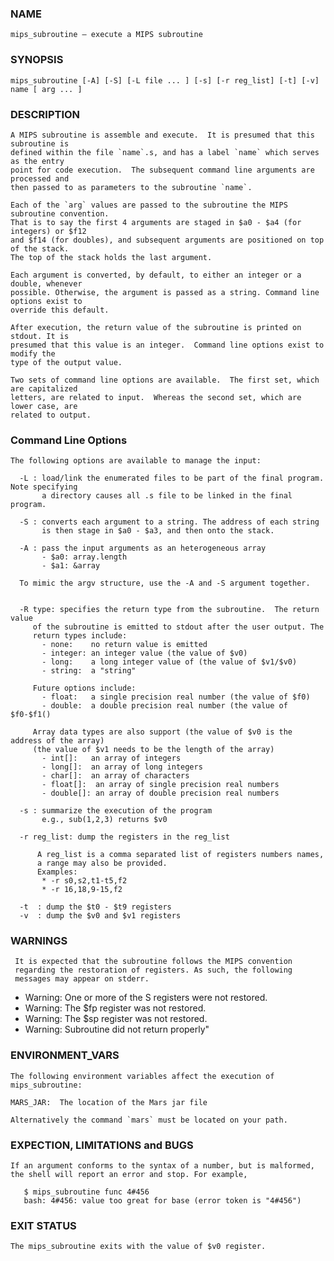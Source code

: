### NAME
    mips_subroutine – execute a MIPS subroutine

### SYNOPSIS
    mips_subroutine [-A] [-S] [-L file ... ] [-s] [-r reg_list] [-t] [-v] name [ arg ... ]


### DESCRIPTION
    A MIPS subroutine is assemble and execute.  It is presumed that this subroutine is 
    defined within the file `name`.s, and has a label `name` which serves as the entry 
    point for code execution.  The subsequent command line arguments are processed and 
    then passed to as parameters to the subroutine `name`.

    Each of the `arg` values are passed to the subroutine the MIPS subroutine convention.
    That is to say the first 4 arguments are staged in $a0 - $a4 (for integers) or $f12
    and $f14 (for doubles), and subsequent arguments are positioned on top of the stack.
    The top of the stack holds the last argument.

    Each argument is converted, by default, to either an integer or a double, whenever
    possible. Otherwise, the argument is passed as a string. Command line options exist to
    override this default.
    
    After execution, the return value of the subroutine is printed on stdout. It is 
    presumed that this value is an integer.  Command line options exist to modify the 
    type of the output value.

    Two sets of command line options are available.  The first set, which are capitalized
    letters, are related to input.  Whereas the second set, which are lower case, are
    related to output.

### Command Line Options
    The following options are available to manage the input:

      -L : load/link the enumerated files to be part of the final program.  Note specifying 
           a directory causes all .s file to be linked in the final program.

      -S : converts each argument to a string. The address of each string
           is then stage in $a0 - $a3, and then onto the stack.

      -A : pass the input arguments as an heterogeneous array 
           - $a0: array.length
           - $a1: &array

      To mimic the argv structure, use the -A and -S argument together.


      -R type: specifies the return type from the subroutine.  The return value
         of the subroutine is emitted to stdout after the user output. The
         return types include:
           - none:    no return value is emitted
           - integer: an integer value (the value of $v0)
           - long:    a long integer value of (the value of $v1/$v0)
           - string:  a "string" 
            
         Future options include:
           - float:   a single precision real number (the value of $f0)
           - double:  a double precision real number (the value of $f0-$f1()

         Array data types are also support (the value of $v0 is the address of the array)
         (the value of $v1 needs to be the length of the array)
           - int[]:   an array of integers 
           - long[]:  an array of long integers
           - char[]:  an array of characters
           - float[]:  an array of single precision real numbers
           - double[]: an array of double precision real numbers

      -s : summarize the execution of the program 
           e.g., sub(1,2,3) returns $v0

      -r reg_list: dump the registers in the reg_list
        
          A reg_list is a comma separated list of registers numbers names,
          a range may also be provided.
          Examples:
           * -r s0,s2,t1-t5,f2
           * -r 16,18,9-15,f2

      -t  : dump the $t0 - $t9 registers 
      -v  : dump the $v0 and $v1 registers 


 ### WARNINGS
     It is expected that the subroutine follows the MIPS convention
     regarding the restoration of registers. As such, the following
     messages may appear on stderr.

   * Warning: One or more of the S registers were not restored.
   * Warning: The $fp register was not restored.
   * Warning: The $sp register was not restored.
   * Warning: Subroutine did not return properly"

### ENVIRONMENT_VARS
    The following environment variables affect the execution of mips_subroutine:

    MARS_JAR:  The location of the Mars jar file

    Alternatively the command `mars` must be located on your path.

### EXPECTION, LIMITATIONS and BUGS
    If an argument conforms to the syntax of a number, but is malformed,
    the shell will report an error and stop. For example,

       $ mips_subroutine func 4#456
       bash: 4#456: value too great for base (error token is "4#456")


### EXIT STATUS
    The mips_subroutine exits with the value of $v0 register.




